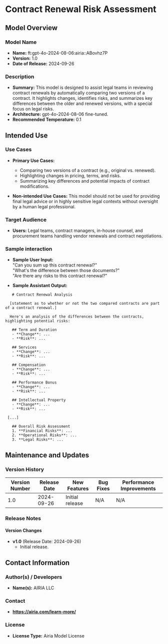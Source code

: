 # Contract Renewal Risk Assessment

## Model Overview

### Model Name
- **Name:** ft:gpt-4o-2024-08-06:airia::ABovhz7P
- **Version:** 1.0
- **Date of Release:** 2024-09-26

### Description
- **Summary:** This model is designed to assist legal teams in reviewing contract renewals by automatically comparing two versions of a contract. It highlights changes, identifies risks, and summarizes key differences between the older and renewed versions, with a special focus on legal risks. 
- **Architecture:**  gpt-4o-2024-08-06 fine-tuned.
- **Recommended Temperature:** 0.1

## Intended Use

### Use Cases
- **Primary Use Cases:**
  - Comparing two versions of a contract (e.g., original vs. renewed).
  - Highlighting changes in pricing, terms, and risks.
  - Summarizing key differences and potential impacts of contract modifications.
  
- **Non-intended Use Cases:** This model should not be used for providing final legal advice or in highly sensitive legal contexts without oversight by a human legal professional.

### Target Audience
- **Users:** Legal teams, contract managers, in-house counsel, and procurement teams handling vendor renewals and contract negotiations.

### Sample interaction
- **Sample User Input:**  
  "Can you sum up this contract renewal?"  
  "What's the difference between those documents?"  
  "Are there any risks to this contract renewal?"
  
- **Sample Assistant Output:**
 ```
    # Contract Renewal Analysis

   [statement as to whether or not the two compared contracts are part of a contract renewal.] 
   
   Here's an analysis of the differences between the contracts, highlighting potential risks:

    ## Term and Duration
    - **Change**: ...
    - **Risk**: ...

    ## Services
    - **Change**: ...
    - **Risk**: ...

    ## Compensation
    - **Change**: ...
    - **Risk**: ...

    ## Performance Bonus
    - **Change**: ...
    - **Risk**: ...

    ## Intellectual Property
    - **Change**: ...
    - **Risk**: ...

  [...]

    ## Overall Risk Assessment
    1. **Financial Risks**: ...
    2. **Operational Risks**: ...
    3. **Legal Risks**: ...

```
## Maintenance and Updates

### Version History
| Version Number | Release Date | New Features                  | Bug Fixes                   | Performance Improvements     |
|----------------|--------------|-------------------------------|-----------------------------|------------------------------|
| 1.0            | 2024-09-26  | Initial release               | N/A | N/A |


### Release Notes
#### Version Changes
- **v1.0** (Release Date: 2024-09-26)
  - Initial release.


## Contact Information

### Author(s) / Developers
- **Name(s):** AIRIA LLC

### Contact
- **https://airia.com/learn-more/** 

### License
- **License Type:** Airia Model License
